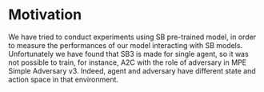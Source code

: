 # Motivation

We have tried to conduct experiments using SB pre-trained model, in order to measure the performances of our model interacting with SB models.
Unfortunately we have found that SB3 is made for single agent, so it was not possible to train, for instance, A2C with the role of adversary in MPE Simple Adversary v3. Indeed, agent and adversary have different state and action space in that environment.